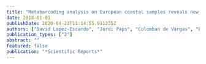 ```yaml
---
title: "Metabarcoding analysis on European coastal samples reveals new molecular metazoan diversity"
date: 2018-01-01
publishDate: 2020-04-23T11:14:55.911235Z
authors: ["David Lopez-Escardo", "Jordi Paps", "Colomban de Vargas", "Ramon Massana", "Inaki Ruiz-Trillo", "delcampo"]
publication_types: ["2"]
abstract: ""
featured: false
publication: "*Scientific Reports*"
---
```

